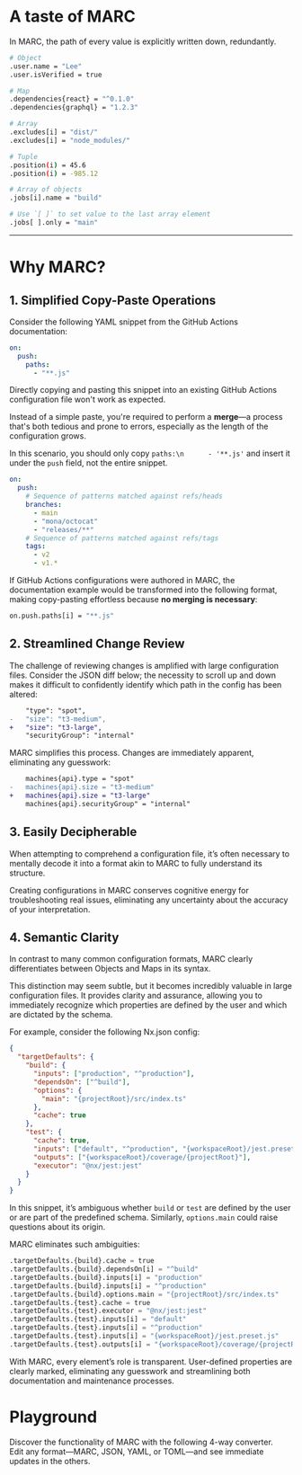 # A taste of MARC

In MARC, the path of every value is explicitly written down, redundantly.

```bash
# Object
.user.name = "Lee"
.user.isVerified = true

# Map
.dependencies{react} = "^0.1.0"
.dependencies{graphql} = "1.2.3"

# Array
.excludes[i] = "dist/"
.excludes[i] = "node_modules/"

# Tuple
.position(i) = 45.6
.position(i) = -985.12

# Array of objects
.jobs[i].name = "build"

# Use `[ ]` to set value to the last array element
.jobs[ ].only = "main"
```

---

# Why MARC?

## 1. Simplified Copy-Paste Operations

Consider the following YAML snippet from the GitHub Actions documentation:

```yaml
on:
  push:
    paths:
      - "**.js"
```

Directly copying and pasting this snippet into an existing GitHub Actions configuration file won't work as expected.

Instead of a simple paste, you're required to perform a **merge**—a process that's both tedious and prone to errors, especially as the length of the configuration grows.

In this scenario, you should only copy `paths:\n      - '**.js'` and insert it under the `push` field, not the entire snippet.

```yaml
on:
  push:
    # Sequence of patterns matched against refs/heads
    branches:
      - main
      - "mona/octocat"
      - "releases/**"
    # Sequence of patterns matched against refs/tags
    tags:
      - v2
      - v1.*
```

If GitHub Actions configurations were authored in MARC, the documentation example would be transformed into the following format, making copy-pasting effortless because **no merging is necessary**:

```bash
on.push.paths[i] = "**.js"
```

## 2. Streamlined Change Review

The challenge of reviewing changes is amplified with large configuration files. Consider the JSON diff below; the necessity to scroll up and down makes it difficult to confidently identify which path in the config has been altered:

```diff
    "type": "spot",
-   "size": "t3-medium",
+   "size": "t3-large",
    "securityGroup": "internal"
```

MARC simplifies this process. Changes are immediately apparent, eliminating any guesswork:

```diff
    machines{api}.type = "spot"
-   machines{api}.size = "t3-medium"
+   machines{api}.size = "t3-large"
    machines{api}.securityGroup" = "internal"
```

## 3. Easily Decipherable

When attempting to comprehend a configuration file, it’s often necessary to mentally decode it into a format akin to MARC to fully understand its structure.

Creating configurations in MARC conserves cognitive energy for troubleshooting real issues, eliminating any uncertainty about the accuracy of your interpretation.

## 4. Semantic Clarity

In contrast to many common configuration formats, MARC clearly differentiates between Objects and Maps in its syntax.

This distinction may seem subtle, but it becomes incredibly valuable in large configuration files. It provides clarity and assurance, allowing you to immediately recognize which properties are defined by the user and which are dictated by the schema.

For example, consider the following Nx.json config:

```json
{
  "targetDefaults": {
    "build": {
      "inputs": ["production", "^production"],
      "dependsOn": ["^build"],
      "options": {
        "main": "{projectRoot}/src/index.ts"
      },
      "cache": true
    },
    "test": {
      "cache": true,
      "inputs": ["default", "^production", "{workspaceRoot}/jest.preset.js"],
      "outputs": ["{workspaceRoot}/coverage/{projectRoot}"],
      "executor": "@nx/jest:jest"
    }
  }
}
```

In this snippet, it’s ambiguous whether `build` or `test` are defined by the user or are part of the predefined schema.
Similarly, `options.main` could raise questions about its origin.

MARC eliminates such ambiguities:

```python
.targetDefaults.{build}.cache = true
.targetDefaults.{build}.dependsOn[i] = "^build"
.targetDefaults.{build}.inputs[i] = "production"
.targetDefaults.{build}.inputs[i] = "^production"
.targetDefaults.{build}.options.main = "{projectRoot}/src/index.ts"
.targetDefaults.{test}.cache = true
.targetDefaults.{test}.executor = "@nx/jest:jest"
.targetDefaults.{test}.inputs[i] = "default"
.targetDefaults.{test}.inputs[i] = "^production"
.targetDefaults.{test}.inputs[i] = "{workspaceRoot}/jest.preset.js"
.targetDefaults.{test}.outputs[i] = "{workspaceRoot}/coverage/{projectRoot}"
```

With MARC, every element’s role is transparent. User-defined properties are clearly marked, eliminating any guesswork and streamlining both documentation and maintenance processes.

# Playground

Discover the functionality of MARC with the following 4-way converter.  
Edit any format—MARC, JSON, YAML, or TOML—and see immediate updates in the others.
